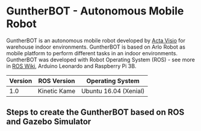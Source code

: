 # GuntherBOT - Autonomous Mobile Robot

GuntherBOT is an autonomous mobile robot developed by [Acta Visio](http://www.acta-visio.com) for warehouse indoor environments. GuntherBOT is based on Arlo Robot as mobile platform to perform different tasks in an indoor environments. GuntherBOT was developed with Robot Operating System (ROS) - see more in [ROS Wiki](https://www.ros.org/), Arduino Leonardo and Raspberry Pi 3B.

Version | ROS Version | Operating System
------------ | ------------- | ------------
1.0 | Kinetic Kame | Ubuntu 16.04 (Xenial)


## Steps to create the GuntherBOT based on ROS and Gazebo Simulator




